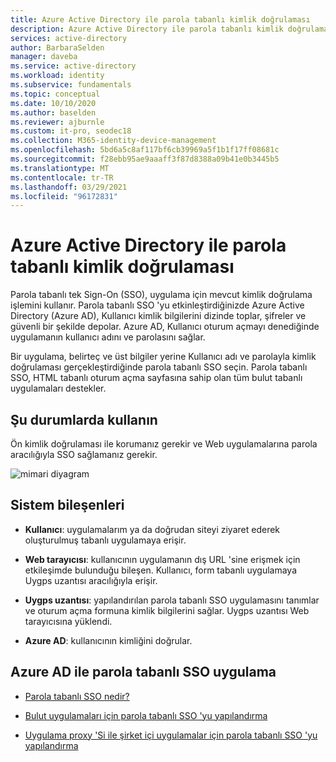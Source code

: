 ```yaml
---
title: Azure Active Directory ile parola tabanlı kimlik doğrulaması
description: Azure Active Directory ile parola tabanlı kimlik doğrulaması elde etmeye yönelik mimari rehberlik.
services: active-directory
author: BarbaraSelden
manager: daveba
ms.service: active-directory
ms.workload: identity
ms.subservice: fundamentals
ms.topic: conceptual
ms.date: 10/10/2020
ms.author: baselden
ms.reviewer: ajburnle
ms.custom: it-pro, seodec18
ms.collection: M365-identity-device-management
ms.openlocfilehash: 5bd6a5c8af117bf6cb39969a5f1b1f17ff08681c
ms.sourcegitcommit: f28ebb95ae9aaaff3f87d8388a09b41e0b3445b5
ms.translationtype: MT
ms.contentlocale: tr-TR
ms.lasthandoff: 03/29/2021
ms.locfileid: "96172831"
---
```

# <a name="password-based-authentication-with-azure-active-directory"></a>Azure Active Directory ile parola tabanlı kimlik doğrulaması

Parola tabanlı tek Sign-On (SSO), uygulama için mevcut kimlik doğrulama işlemini kullanır. Parola tabanlı SSO 'yu etkinleştirdiğinizde Azure Active Directory (Azure AD), Kullanıcı kimlik bilgilerini dizinde toplar, şifreler ve güvenli bir şekilde depolar. Azure AD, Kullanıcı oturum açmayı denediğinde uygulamanın kullanıcı adını ve parolasını sağlar.

Bir uygulama, belirteç ve üst bilgiler yerine Kullanıcı adı ve parolayla kimlik doğrulaması gerçekleştirdiğinde parola tabanlı SSO seçin. Parola tabanlı SSO, HTML tabanlı oturum açma sayfasına sahip olan tüm bulut tabanlı uygulamaları destekler. 

## <a name="use-when"></a>Şu durumlarda kullanın

Ön kimlik doğrulaması ile korumanız gerekir ve Web uygulamalarına parola aracılığıyla SSO sağlamanız gerekir.

![mimari diyagram](./media/authentication-patterns/password-based-sso-auth.png)


## <a name="components-of-system"></a>Sistem bileşenleri

* **Kullanıcı**: uygulamalarım ya da doğrudan siteyi ziyaret ederek oluşturulmuş tabanlı uygulamaya erişir. 

* **Web tarayıcısı**: kullanıcının uygulamanın dış URL 'sine erişmek için etkileşimde bulunduğu bileşen. Kullanıcı, form tabanlı uygulamaya Uygps uzantısı aracılığıyla erişir. 

* **Uygps uzantısı**: yapılandırılan parola tabanlı SSO uygulamasını tanımlar ve oturum açma formuna kimlik bilgilerini sağlar. Uygps uzantısı Web tarayıcısına yüklendi. 

* **Azure AD**: kullanıcının kimliğini doğrular.

## <a name="implement-password-based-sso-with-azure-ad"></a>Azure AD ile parola tabanlı SSO uygulama

* [Parola tabanlı SSO nedir?](../manage-apps/what-is-single-sign-on.md) 

* [Bulut uygulamaları için parola tabanlı SSO 'yu yapılandırma ](../manage-apps/configure-password-single-sign-on-non-gallery-applications.md)

* [Uygulama proxy 'Si ile şirket içi uygulamalar için parola tabanlı SSO 'yu yapılandırma](../manage-apps/application-proxy-configure-single-sign-on-password-vaulting.md)

